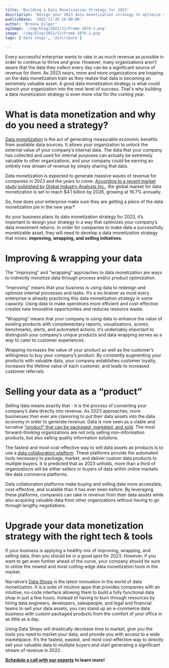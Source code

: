 ```yaml
---
title: 'Building a Data Monetization Strategy for 2023'
description: 'Design your 2023 data monetization strategy to optimize your company’s data investment returns with the help of this quick guide. '
publishDate: '2022-11-30 16:00:00'
author: 'Brenna Dilger'
ogImage: '/img/blog/2022/11/Frame-1076-2.png'
image: '/img/blog/2022/11/Frame-1076-2.png'
tags: ['data shops', 'distribute']

---
```

Every successful enterprise wants to rake in as much revenue as possible in order to continue to thrive and grow. However, many organizations aren't aware that the data they collect every day can be a significant source of revenue for them. As 2023 nears, more and more organizations are hopping on the data monetization train as they realize that data is becoming an extremely valuable asset. A good data monetization strategy is what could launch your organization into the next level of success. That's why building a data monetization strategy is even more vital for the coming year.

**What is data monetization and why do you need a strategy?**
=============================================================

[Data monetization](https://www.narrative.io/distribute) is the act of generating measurable economic benefits from available data sources. It allows your organization to unlock the external value of your company’s internal data. The data that your company has collected and used for internal purposes can actually be extremely valuable to other organizations, and your company could be earning an entirely new stream of revenue by simply sharing that data.

Data monetization is expected to generate massive waves of revenue for companies in 2023 and the years to come. [According to a recent market study published by Global Industry Analysts Inc.](https://www.prnewswire.com/news-releases/valued-to-be-4-1-billion-by-2026--data-monetization-slated-for-robust-growth-worldwide-301392899.html), the global market for data monetization is set to reach $4.1 billion by 2026, growing at 16.7% annually. 

So, how does your enterprise make sure they are getting a piece of the data monetization pie in the new year? 

As your business plans its data monetization strategy for 2023, it’s important to design your strategy in a way that optimizes your company’s data investment returns. In order for companies to make data a successfully monetizable asset, they will need to develop a data monetization strategy that mixes: **improving, wrapping, and selling initiatives**. 

**Improving & wrapping your data**
==================================

The “improving” and “wrapping” approaches to data monetization are ways to indirectly monetize data through process and/or product optimization.

“Improving” means that your business is using data to redesign and optimize internal processes and tasks. It’s a no-brainer as most every enterprise is already practicing this data monetization strategy in some capacity. Using data to make operations more efficient and cost-effective creates new innovative opportunities and reduces resource waste.

“Wrapping” means that your company is using data to enhance the value of existing products with complementary reports, visualizations, scores, benchmarks, alerts, and automated actions. It’s undeniably important to distinguish your company’s unique products and data wrapping serves as a way to cater to customer experiences. 

Wrapping increases the value of your product as well as the customer’s willingness to buy your company’s product. By constantly augmenting your products with valuable data, your company establishes customer loyalty, increases the lifetime value of each customer, and leads to increased customer referrals. 

**Selling your data as a “product”**
====================================

Selling data means exactly that - it is the process of converting your company’s data directly into revenue. As 2023 approaches, more businesses than ever are clamoring to put their data assets into the data economy in order to generate revenue. Data is now seen as a viable and lucrative [“product” that can be packaged, marketed, and sold](https://insidebigdata.com/2021/11/29/2022-and-vertical-industry-data-a-sleeping-giant-awakens/). The most forward-thinking organizations are not only selling non-information products, but also selling quality information solutions. 

The fastest and most cost-effective way to sell data assets as products is to use a [data collaboration platform](https://www.narrative.io). These platforms provide the automated tools necessary to package, market, and deliver custom data products to multiple buyers. It is predicted that as 2023 unfolds, more than a third of organizations will be either sellers or buyers of data within online markets like data commerce platforms. 

Data collaboration platforms make buying and selling data more accessible, cost-effective, and scalable than it has ever been before. By leveraging these platforms, companies can rake in revenue from their data assets while also acquiring valuable data from other organizations without having to go through lengthy negotiations. 

**Upgrade your data monetization strategy with the right tech & tools**
=======================================================================

If your business is applying a healthy mix of improving, wrapping, and selling data, then you should be in a good spot for 2023. However, if you want to get even further ahead of the curve, your company should be sure to utilize the newest and most cutting-edge data monetization tools in the market.

Narrative’s [Data Shops](https://blog.narrative.io/data-shops) is the latest innovation in the world of data monetization. It is a suite of intuitive apps that provides companies with an intuitive, no-code interface allowing them to build a fully functional data shop in just a few hours. Instead of having to burn through resources by hiring data engineers, developers, salespeople, and legal and financial teams to sell your data assets, you can stand up an e-commerce data business with custom packaged products from the comfort of your office in as little as a day. 

Using Data Shops will drastically decrease time to market, give you the tools you need to market your data, and provide you with access to a wide marketplace. It’s the fastest, easiest, and most cost-effective way to directly sell your valuable data to multiple buyers and start generating a significant stream of revenue in 2022.  

[**Schedule a call with our experts**](https://www.narrative.io/demo) **to learn more!**
